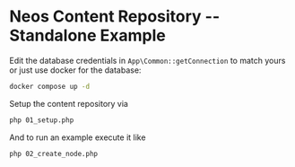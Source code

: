 # Neos Content Repository -- Standalone Example

Edit the database credentials in `App\Common::getConnection` to match yours or just use docker for the database:

```sh
docker compose up -d
```

Setup the content repository via

```sh
php 01_setup.php
```

And to run an example execute it like

```sh
php 02_create_node.php
```
